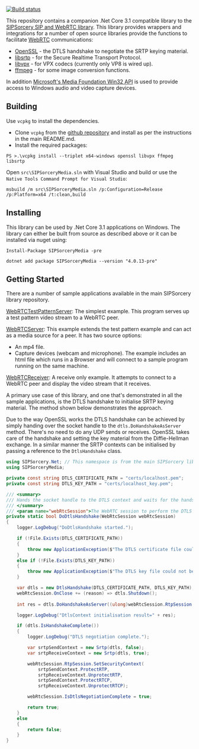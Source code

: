[![Build status](https://ci.appveyor.com/api/projects/status/u8nmgpkowce2q4fb/branch/master?svg=true)](https://ci.appveyor.com/project/sipsorcery/sipsorcery-9ql6k/branch/master)

This repository contains a companion .Net Core 3.1 compatible library to the [SIPSorcery SIP and WebRTC library](https://github.com/sipsorcery/sipsorcery). This library provides wrappers and integrations for a number of open source libraries provide the functions to facilitate [WebRTC](https://www.w3.org/TR/webrtc/) communications:

 - [OpenSSL](https://www.openssl.org/) - the DTLS handshake to negotiate the SRTP keying material.
 - [libsrtp](https://github.com/cisco/libsrtp) - for the Secure Realtime Transport Protocol.
 - [libvpx](https://www.webmproject.org/code/) - for VPX codecs (currently only VP8 is wired up).
 - [ffmpeg](https://www.ffmpeg.org/) - for some image conversion functions.
 
In addition [Microsoft's Media Foundation Win32 API](https://docs.microsoft.com/en-us/windows/win32/medfound/microsoft-media-foundation-sdk) is used to provide access to Windows audio and video capture devices.

## Building

Use `vcpkg` to install the dependencies.

- Clone `vcpkg` from the [github repository](https://github.com/Microsoft/vcpkg) and install as per the instructions in the main README.md.
- Install the required packages:

```
PS >.\vcpkg install --triplet x64-windows openssl libvpx ffmpeg libsrtp
```

Open `src\SIPSorceryMedia.sln` with Visual Studio and build or use the `Native Tools Command Prompt for Visual Studio`:

````
msbuild /m src\SIPSorceryMedia.sln /p:Configuration=Release /p:Platform=x64 /t:clean,build
````

## Installing

This library can be used by .Net Core 3.1 applications on Windows. The library can either be built from source as described above or it can be installed via nuget using:

````
Install-Package SIPSorceryMedia -pre
````

````
dotnet add package SIPSorceryMedia --version "4.0.13-pre"
````

## Getting Started

There are a number of sample applications available in the main SIPSorcery library repository.

[WebRTCTestPatternServer](https://github.com/sipsorcery/sipsorcery/tree/master/examples/WebRTCTestPatternServer): The simplest example. This program serves up a test pattern video stream to a WebRTC peer.

[WebRTCServer](https://github.com/sipsorcery/sipsorcery/tree/master/examples/WebRTCServer): This example extends the test pattern example and can act as a media source for a peer. It has two source options:
 - An mp4 file.
 - Capture devices (webcam and microphone). The example includes an html file which runs in a Browser and will connect to a sample program running on the same machine.
 
[WebRTCReceiver](https://github.com/sipsorcery/sipsorcery/tree/master/examples/WebRTCReceiver): A receive only example. It attempts to connect to a WebRTC peer and display the video stream that it receives.

A primary use case of this library, and one that's demonstrated in all the sample applications, is the DTLS handshake to initialise SRTP keying material. The method shown below demonstrates the approach.

Due to the way OpenSSL works the DTLS handshake can be achieved by simply handing over the socket handle to the `dtls.DoHandshakeAsServer` method. There's no need to do any UDP sends or receives. OpenSSL takes care of the handshake and setting the key material from the Diffie-Hellman exchange. In a similar manner the SRTP contexts can be initialised by passing a reference to the `DtlsHandshake` class.

````csharp
using SIPSorcery.Net; // This namespace is from the main SIPSorcery library.
using SIPSorceryMedia;

private const string DTLS_CERTIFICATE_PATH = "certs/localhost.pem";
private const string DTLS_KEY_PATH = "certs/localhost_key.pem";

/// <summary>
/// Hands the socket handle to the DTLS context and waits for the handshake to complete.
/// </summary>
/// <param name="webRtcSession">The WebRTC session to perform the DTLS handshake on.</param>
private static bool DoDtlsHandshake(WebRtcSession webRtcSession)
{
	logger.LogDebug("DoDtlsHandshake started.");

	if (!File.Exists(DTLS_CERTIFICATE_PATH))
	{
		throw new ApplicationException($"The DTLS certificate file could not be found at {DTLS_CERTIFICATE_PATH}.");
	}
	else if (!File.Exists(DTLS_KEY_PATH))
	{
		throw new ApplicationException($"The DTLS key file could not be found at {DTLS_KEY_PATH}.");
	}

	var dtls = new DtlsHandshake(DTLS_CERTIFICATE_PATH, DTLS_KEY_PATH);
	webRtcSession.OnClose += (reason) => dtls.Shutdown();
	
	int res = dtls.DoHandshakeAsServer((ulong)webRtcSession.RtpSession.RtpChannel.RtpSocket.Handle);

	logger.LogDebug("DtlsContext initialisation result=" + res);

	if (dtls.IsHandshakeComplete())
	{
		logger.LogDebug("DTLS negotiation complete.");

		var srtpSendContext = new Srtp(dtls, false);
		var srtpReceiveContext = new Srtp(dtls, true);

		webRtcSession.RtpSession.SetSecurityContext(
			srtpSendContext.ProtectRTP,
			srtpReceiveContext.UnprotectRTP,
			srtpSendContext.ProtectRTCP,
			srtpReceiveContext.UnprotectRTCP);

		webRtcSession.IsDtlsNegotiationComplete = true;

		return true;
	}
	else
	{
		return false;
	}
}
````

